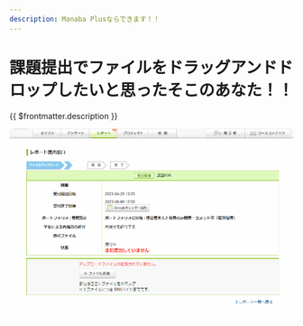 ```yaml
---
description: Manaba Plusならできます！！
---
```


# 課題提出でファイルをドラッグアンドドロップしたいと思ったそこのあなた！！

{{ $frontmatter.description }}

![](./dnd.gif)
